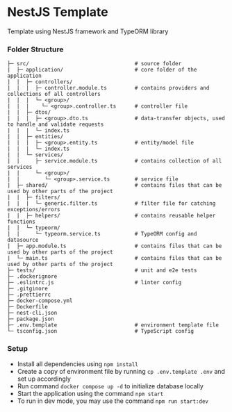 # NestJS Template

Template using NestJS framework and TypeORM library

### Folder Structure

```
├─ src/                                  # source folder
|  ├─ application/                       # core folder of the application
|  |  ├─ controllers/
|  |  |  ├─ controller.module.ts         # contains providers and collections of all controllers
|  |  |  └─ <group>/
|  |  |    └─ <group>.controller.ts      # controller file
|  |  ├─ dtos/
|  |  |  ├─ <group>.dto.ts               # data-transfer objects, used to handle and validate requests
|  |  |  └─ index.ts
|  |  ├─ entities/
|  |  |  ├─ <group>.entity.ts            # entity/model file
|  |  |  └─ index.ts                     
|  |  └─ services/
|  |     ├─ service.module.ts            # contains collection of all services
|  |     └─ <group>/
|  |        └─ <group>.service.ts        # service file
|  ├─ shared/                            # contains files that can be used by other parts of the project
|  |  ├─ filters/                       
|  |  |  └─ generic.filter.ts            # filter file for catching exceptions/errors                      
|  |  ├─ helpers/                        # contains reusable helper functions
|  |  └─ typeorm/                       
|  |     └─ typeorm.service.ts           # TypeORM config and datasource
|  ├─ app.module.ts                      # contains files that can be used by other parts of the project
|  └─ main.ts                            # contains files that can be used by other parts of the project
├─ tests/                                # unit and e2e tests
├─ .dockerignore
├─ .eslintrc.js                          # linter config
├─ .gitginore
├─ .prettierrc
├─ docker-compose.yml
├─ Dockerfile
├─ nest-cli.json
├─ package.json
├─ .env.template                         # environment template file
└─ tsconfig.json                         # TypeScript config
```

### Setup

- Install all dependencies using `npm install`
- Create a copy of environment file by running `cp .env.template .env` and set up accordingly
- Run command `docker compose up -d` to initialize database locally
- Start the application using the command `npm start`
- To run in dev mode, you may use the command `npm run start:dev`